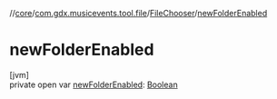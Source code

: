 //[core](../../../index.md)/[com.gdx.musicevents.tool.file](../index.md)/[FileChooser](index.md)/[newFolderEnabled](new-folder-enabled.md)

# newFolderEnabled

[jvm]\
private open var [newFolderEnabled](new-folder-enabled.md): [Boolean](https://kotlinlang.org/api/latest/jvm/stdlib/kotlin/-boolean/index.html)
